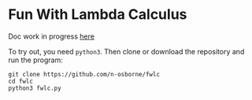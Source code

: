 # Fun With Lambda Calculus

Doc work in progress [here](https://n-osborne.github.io/fwlc/)

To try out, you need ``python3``. Then clone or download the repository and
run the program:

    git clone https://github.com/n-osborne/fwlc
	cd fwlc
	python3 fwlc.py
